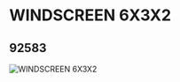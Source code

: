 # WINDSCREEN 6X3X2
## 92583
![WINDSCREEN 6X3X2](https://lc-www-live-s.legocdn.com/media/bricks/5/2/4599455.jpg)